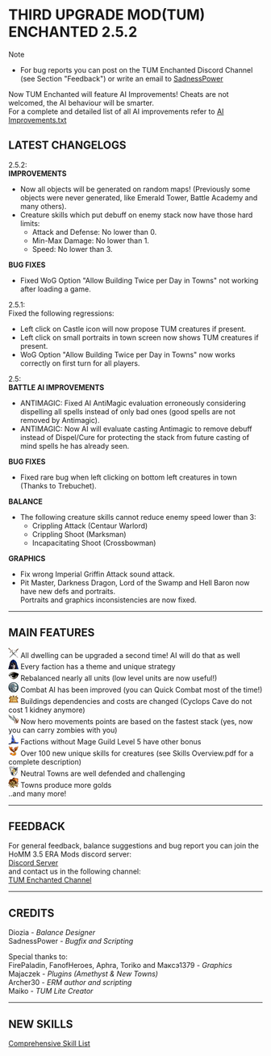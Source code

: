 # THIRD UPGRADE MOD(TUM) ENCHANTED 2.5.2
> [!NOTE]  
> - For bug reports you can post on the TUM Enchanted Discord Channel (see Section "Feedback") or write an email to [SadnessPower](mailto:fallenstar268@icqmail.com)

Now TUM Enchanted will feature AI Improvements! Cheats are not welcomed, the AI behaviour will be smarter.  
For a complete and detailed list of all AI improvements refer to [AI Improvements.txt](https://github.com/SadnessPower/TUM-Enchanted/blob/main/AI%20Improvements.txt)    

## LATEST CHANGELOGS 
2.5.2:  
**IMPROVEMENTS**  
- Now all objects will be generated on random maps! (Previously some objects were never generated, like Emerald Tower, Battle Academy and many others).  
- Creature skills which put debuff on enemy stack now have those hard limits:  
  - Attack and Defense: No lower than 0.  
  - Min-Max Damage: No lower than 1.  
  - Speed: No lower than 3.  
  
**BUG FIXES**  
- Fixed WoG Option "Allow Building Twice per Day in Towns" not working after loading a game.  

2.5.1:  
Fixed the following regressions:  
- Left click on Castle icon will now propose TUM creatures if present.  
- Left click on small portraits in town screen now shows TUM creatures if present.  
- WoG Option "Allow Building Twice per Day in Towns" now works correctly on first turn for all players.   
  
2.5:  
**BATTLE AI IMPROVEMENTS**  
- ANTIMAGIC: Fixed AI AntiMagic evaluation erroneously considering dispelling all spells instead of only bad ones (good spells are not removed by Antimagic).  
- ANTIMAGIC: Now AI will evaluate casting Antimagic to remove debuff instead of Dispel/Cure for protecting the stack from future casting of mind spells he has already seen.   
  
**BUG FIXES**  
- Fixed rare bug when left clicking on bottom left creatures in town (Thanks to Trebuchet).  
  
**BALANCE**  
- The following creature skills cannot reduce enemy speed lower than 3:  
  - Crippling Attack (Centaur Warlord)  
  - Crippling Shoot (Marksman)  
  - Incapacitating Shoot (Crossbowman)  
  
**GRAPHICS**  
- Fix wrong Imperial Griffin Attack sound attack.  
- Pit Master, Darkness Dragon, Lord of the Swamp and Hell Baron now have new defs and portraits.  
 Portraits and graphics inconsistencies are now fixed.  


-----------------------------------------------------------------------------------------------------------------------
MAIN FEATURES
------------------------------------------------------------------------------------------------------------------------ 
![](https://raw.githubusercontent.com/SadnessPower/TUM-Enchanted/main/Assets/attr_attack.webp) All dwelling can be upgraded a second time! AI will do that as well  
![](https://raw.githubusercontent.com/SadnessPower/TUM-Enchanted/main/Assets/logo_homm3_sod.webp) Every faction has a theme and unique strategy  
![](https://raw.githubusercontent.com/SadnessPower/TUM-Enchanted/main/Assets/logo_homm3_wog.webp) Rebalanced nearly all units (low level units are now useful!)   
![](https://raw.githubusercontent.com/SadnessPower/TUM-Enchanted/main/Assets/AI.webp) Combat AI has been improved (you can Quick Combat most of the time!)  
![](https://raw.githubusercontent.com/SadnessPower/TUM-Enchanted/main/Assets/art_holy_grail.webp) Buildings dependencies and costs are changed (Cyclops Cave do not cost 1 kidney anymore)  
![](https://raw.githubusercontent.com/SadnessPower/TUM-Enchanted/main/Assets//art_angel_wings.webp) Now hero movements points are based on the fastest stack (yes, now you can carry zombies with you)  
![](https://raw.githubusercontent.com/SadnessPower/TUM-Enchanted/main/Assets/art_spellbinders_hat.webp) Factions without Mage Guild Level 5 have other bonus  
![](https://raw.githubusercontent.com/SadnessPower/TUM-Enchanted/main/Assets/logo_homm3_era.webp) Over 100 new unique skills for creatures (see Skills Overview.pdf for a complete description)  
![](https://raw.githubusercontent.com/SadnessPower/TUM-Enchanted/main/Assets/attr_defence.webp) Neutral Towns are well defended and challenging  
![](https://raw.githubusercontent.com/SadnessPower/TUM-Enchanted/main/Assets/art_endless_sack_of_gold.webp) Towns produce more golds  
..and many more!  
  
-----------------------------------------------------------------------------------------------------------------------
FEEDBACK
-----------------------------------------------------------------------------------------------------------------------
For general feedback, balance suggestions and bug report you can join the HoMM 3.5 ERA Mods discord server:  
[Discord Server](https://discord.gg/hCTMfVq6w5)  
and contact us in the following channel:  
[TUM Enchanted Channel](https://discord.com/channels/665742159307341827/1232146926078787644)  


-----------------------------------------------------------------------------------------------------------------------
CREDITS
-----------------------------------------------------------------------------------------------------------------------
Diozia - *Balance Designer*  
SadnessPower - *Bugfix and Scripting*  

Special thanks to:  
FirePaladin, FanofHeroes, Aphra, Toriko and Максэ1379 - *Graphics*  
Majaczek - *Plugins (Amethyst & New Towns)*  
Archer30 - *ERM author and scripting*  
Maiko - *TUM Lite Creator*    

-----------------------------------------------------------------------------------------------------------------------
NEW SKILLS
-----------------------------------------------------------------------------------------------------------------------

[Comprehensive Skill List](https://github.com/SadnessPower/TUM-Enchanted/blob/84857b018696bc23325dba1aedc1bd02d11a3746/Skills%20Overview.pdf)
